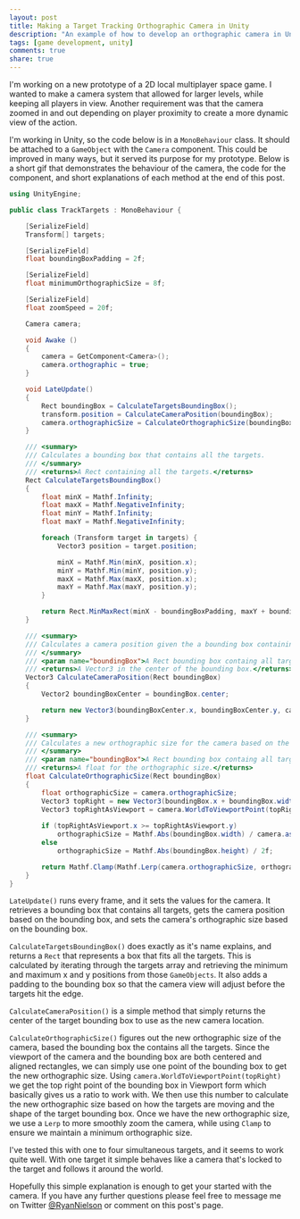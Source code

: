 ```yaml
---
layout: post
title: Making a Target Tracking Orthographic Camera in Unity
description: "An example of how to develop an orthographic camera in Unity that will keep all targets in view while dynamically updating the camera position and orthographic size."
tags: [game development, unity]
comments: true
share: true
---
```


I'm working on a new prototype of a 2D local multiplayer space game. I wanted to make a camera system that allowed for larger levels, while keeping all players in view. Another requirement was that the camera zoomed in and out depending on player proximity to create a more dynamic view of the action. 

I'm working in Unity, so the code below is in a `MonoBehaviour` class. It should be attached to a `GameObject` with the `Camera` component. This could be improved in many ways, but it served its purpose for my prototype. Below is a short gif that demonstrates the behaviour of the camera, the code for the component, and short explanations of each method at the end of this post.

```csharp
using UnityEngine;

public class TrackTargets : MonoBehaviour {

    [SerializeField] 
    Transform[] targets;

    [SerializeField] 
    float boundingBoxPadding = 2f;

    [SerializeField]
    float minimumOrthographicSize = 8f;

    [SerializeField]
    float zoomSpeed = 20f;

    Camera camera;

    void Awake () 
    {
        camera = GetComponent<Camera>();
        camera.orthographic = true;
    }

    void LateUpdate()
    {
        Rect boundingBox = CalculateTargetsBoundingBox();
        transform.position = CalculateCameraPosition(boundingBox);
        camera.orthographicSize = CalculateOrthographicSize(boundingBox);
    }

    /// <summary>
    /// Calculates a bounding box that contains all the targets.
    /// </summary>
    /// <returns>A Rect containing all the targets.</returns>
    Rect CalculateTargetsBoundingBox()
    {
        float minX = Mathf.Infinity;
        float maxX = Mathf.NegativeInfinity;
        float minY = Mathf.Infinity;
        float maxY = Mathf.NegativeInfinity;

        foreach (Transform target in targets) {
            Vector3 position = target.position;

            minX = Mathf.Min(minX, position.x);
            minY = Mathf.Min(minY, position.y);
            maxX = Mathf.Max(maxX, position.x);
            maxY = Mathf.Max(maxY, position.y);
        }

        return Rect.MinMaxRect(minX - boundingBoxPadding, maxY + boundingBoxPadding, maxX + boundingBoxPadding, minY - boundingBoxPadding);
    }

    /// <summary>
    /// Calculates a camera position given the a bounding box containing all the targets.
    /// </summary>
    /// <param name="boundingBox">A Rect bounding box containg all targets.</param>
    /// <returns>A Vector3 in the center of the bounding box.</returns>
    Vector3 CalculateCameraPosition(Rect boundingBox)
    {
        Vector2 boundingBoxCenter = boundingBox.center;

        return new Vector3(boundingBoxCenter.x, boundingBoxCenter.y, camera.transform.position.z);
    }

    /// <summary>
    /// Calculates a new orthographic size for the camera based on the target bounding box.
    /// </summary>
    /// <param name="boundingBox">A Rect bounding box containg all targets.</param>
    /// <returns>A float for the orthographic size.</returns>
    float CalculateOrthographicSize(Rect boundingBox)
    {
        float orthographicSize = camera.orthographicSize;
        Vector3 topRight = new Vector3(boundingBox.x + boundingBox.width, boundingBox.y, 0f);
        Vector3 topRightAsViewport = camera.WorldToViewportPoint(topRight);
       
        if (topRightAsViewport.x >= topRightAsViewport.y)
            orthographicSize = Mathf.Abs(boundingBox.width) / camera.aspect / 2f;
        else
            orthographicSize = Mathf.Abs(boundingBox.height) / 2f;

        return Mathf.Clamp(Mathf.Lerp(camera.orthographicSize, orthographicSize, Time.deltaTime * zoomSpeed), minimumOrthographicSize, Mathf.Infinity);
    }
}
```

`LateUpdate()` runs every frame, and it sets the values for the camera. It retrieves a bounding box that contains all targets, gets the camera position based on the bounding box, and sets the camera's orthographic size based on the bounding box.

`CalculateTargetsBoundingBox()` does exactly as it's name explains, and returns a `Rect` that represents a box that fits all the targets. This is calculated by iterating through the targets array and retrieving the minimum and maximum x and y positions from those `GameObjects`. It also adds a padding to the bounding box so that the camera view will adjust before the targets hit the edge.

`CalculateCameraPosition()` is a simple method that simply returns the center of the target bounding box to use as the new camera location. 

`CalculateOrthographicSize()` figures out the new orthographic size of the camera, based the bounding box the contains all the targets. Since the viewport of the camera and the bounding box are both centered and aligned rectangles, we can simply use one point of the bounding box to get the new orthographic size. Using `camera.WorldToViewportPoint(topRight)` we get the top right point of the bounding box in Viewport form which basically gives us a ratio to work with. We then use this number to calculate the new orthographic size based on how the targets are moving and the shape of the target bounding box. Once we have the new orthographic size, we use a `Lerp` to more smoothly zoom the camera, while using `Clamp` to ensure we maintain a minimum orthographic size.

I've tested this with one to four simultaneous targets, and it seems to work quite well. With one target it simple behaves like a camera that's locked to the target and follows it around the world.

Hopefully this simple explanation is enough to get your started with the camera. If you have any further questions please feel free to message me on Twitter [@RyanNielson](https://twitter.com/ryannielson) or comment on this post's page. 
